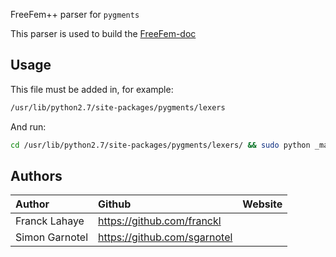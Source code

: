 FreeFem++ parser for `pygments`

This parser is used to build the [FreeFem-doc](https://github.com/FreeFem/FreeFem-doc)

## Usage

This file must be added in, for example:
```bash
/usr/lib/python2.7/site-packages/pygments/lexers
```
And run:
```bash
cd /usr/lib/python2.7/site-packages/pygments/lexers/ && sudo python _mapping.py
```

## Authors

| Author | Github | Website |
|:----|:----|:----|
| Franck Lahaye | https://github.com/franckl |  |
| Simon Garnotel | https://github.com/sgarnotel  |  |
